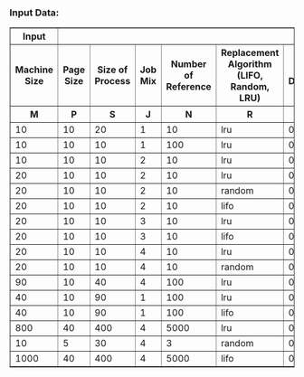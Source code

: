 ### Input Data:

<table border="1">
  <tr>
    <th>Input</th>
  </tr>
  <tr>
    <th>Machine Size</th>
    <th>Page Size</th>
    <th>Size of Process</th>
    <th>Job Mix</th>
    <th>Number of Reference</th>
    <th>Replacement Algorithm (LIFO, Random, LRU)</th>
    <th>Level Of Debugging</th>
  </tr>
  <tr>
    <th>M</th>
    <th>P</th>
    <th>S</th>
    <th>J</th>
    <th>N</th>
    <th>R</th>
    <th>Debug</th>
  </tr>
  <tr>
    <td>10</td>
    <td>10</td>
    <td>20</td>
    <td>1</td>
    <td>10 </td>
    <td>lru</td>
    <td>0</td>
  </tr>
  <tr>
    <td>10 </td>
    <td>10 </td>
    <td>10</td>
    <td>1</td>
    <td>100</td>
    <td>lru</td>
    <td>0</td>
  </tr>
  <tr>
    <td>10</td>
    <td>10</td>
    <td>10</td>
    <td>2</td>
    <td>10</td>
    <td>lru</td>
    <td>0</td>
  </tr>
  <tr>
    <td>20</td>
    <td>10</td>
    <td>10</td>
    <td>2</td>
    <td>10</td>
    <td>lru</td>
    <td>0</td>
  </tr>
  <tr>
    <td>20</td>
    <td>10</td>
    <td>10</td>
    <td>2</td>
    <td>10</td>
    <td>random</td>
    <td>0</td>
  </tr>
  <tr>
    <td>20</td>
    <td>10</td>
    <td>10</td>
    <td>2</td>
    <td>10</td>
    <td>lifo</td>
    <td>0</td>
  </tr>
  <tr>
    <td>20</td>
    <td>10</td>
    <td>10</td>
    <td>3</td>
    <td>10</td>
    <td>lru</td>
    <td>0</td>
  </tr>
  <tr>
    <td>20</td>
    <td>10</td>
    <td>10</td>
    <td>3</td>
    <td>10</td>
    <td>lifo</td>
    <td>0</td>
  </tr>
  <tr>
    <td>20</td>
    <td>10</td>
    <td>10</td>
    <td>4</td>
    <td>10</td>
    <td>lru</td>
    <td>0</td>
  </tr>
  <tr>
    <td>20</td>
    <td>10</td>
    <td>10</td>
    <td>4</td>
    <td>10</td>
    <td>random</td>
    <td>0</td>
  </tr>
  <tr>
    <td>90</td>
    <td>10</td>
    <td>40</td>
    <td>4</td>
    <td>100</td>
    <td>lru</td>
    <td>0</td>
  </tr>
  <tr>
    <td>40</td>
    <td>10</td>
    <td>90</td>
    <td>1</td>
    <td>100</td>
    <td>lru</td>
    <td>0</td>
  </tr>
  <tr>
    <td>40</td>
    <td>10</td>
    <td>90</td>
    <td>1</td>
    <td>100</td>
    <td>lifo</td>
    <td>0</td>
  </tr>
  <tr>
    <td>800</td>
    <td>40</td>
    <td>400</td>
    <td>4</td>
    <td>5000</td>
    <td>lru</td>
    <td>0</td>
  </tr>
  <tr>
    <td>10</td>
    <td>5</td>
    <td>30</td>
    <td>4</td>
    <td>3</td>
    <td>random</td>
    <td>0</td>
  </tr>
  <tr>
    <td>1000</td>
    <td>40</td>
    <td>400</td>
    <td>4</td>
    <td>5000</td>
    <td>lifo</td>
    <td>0</td>
  </tr>
</table>

